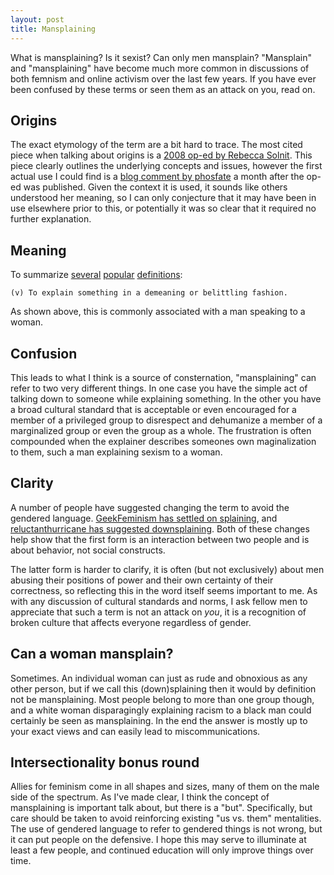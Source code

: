 ```yaml
---
layout: post
title: Mansplaining
---
```


What is mansplaining? Is it sexist? Can only men mansplain? "Mansplain" and
"mansplaining" have become much more common in discussions of both femnism and
online activism over the last few years. If you have ever been confused by these
terms or seen them as an attack on you, read on.

## Origins

The exact etymology of the term are a bit hard to trace. The most cited piece
when talking about origins is a [2008 op-ed by Rebecca Solnit](http://articles.latimes.com/2008/apr/13/opinion/op-solnit13).
This piece clearly outlines the underlying concepts and issues, however the first
actual use I could find is a [blog comment by phosfate](http://www.journalfen.net/community/fandom_wank/1156737.html?thread=179210113#t179210113)
a month after the op-ed was published. Given the context it is used, it sounds
like others understood her meaning, so I can only conjecture that it may have
been in use elsewhere prior to this, or potentially it was so clear that it
required no further explanation.

## Meaning

To summarize [several](http://en.wiktionary.org/wiki/mansplaining)
[popular](http://geekfeminism.wikia.com/wiki/Splaining)
[definitions](http://www.urbandictionary.com/define.php?term=Mansplain):

    (v) To explain something in a demeaning or belittling fashion.

As shown above, this is commonly associated with a man speaking to a woman.

## Confusion

This leads to what I think is a source of consternation, "mansplaining" can
refer to two very different things. In one case you have the simple act of
talking down to someone while explaining something. In the other you have a
broad cultural standard that is acceptable or even encouraged for a member of a
privileged group to disrespect and dehumanize a member of a marginalized group
or even the group as a whole. The frustration is often compounded when the
explainer describes someones own maginalization to them, such a man explaining
sexism to a woman.

## Clarity

A number of people have suggested changing the term to avoid the gendered language.
[GeekFeminism has settled on splaining](http://geekfeminism.wikia.com/wiki/Splaining),
and [reluctanthurricane has suggested downsplaining](http://reluctanthurricane.tumblr.com/post/7112530646/why-we-need-to-change-mansplain).
Both of these changes help show that the first form is an interaction between
two people and is about behavior, not social constructs.

The latter form is harder to clarify, it is often (but not exclusively) about
men abusing their positions of power and their own certainty of their
correctness, so reflecting this in the word itself seems important to me. As
with any discussion of cultural standards and norms, I ask fellow men to
appreciate that such a term is not an attack on *you*, it is a recognition of
broken culture that affects everyone regardless of gender.

## Can a woman mansplain?

Sometimes. An individual woman can just as rude and obnoxious as any other
person, but if we call this (down)splaining then it would by definition not be
mansplaining. Most people belong to more than one group though, and a white
woman disparagingly explaining racism to a black man could certainly be seen
as mansplaining. In the end the answer is mostly up to your exact views and
can easily lead to miscommunications.

## Intersectionality bonus round

Allies for feminism come in all shapes and sizes, many of them on the male
side of the spectrum. As I've made clear, I think the concept of mansplaining is
important talk about, but there is a "but". Specifically, but care should be taken
to avoid reinforcing existing "us vs. them" mentalities. The use of gendered
language to refer to gendered things is not wrong, but it can put people on
the defensive. I hope this may serve to illuminate at least a few people, and
continued education will only improve things over time.

